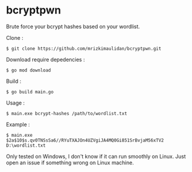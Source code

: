 # bcryptpwn

Brute force your bcrypt hashes based on your wordlist.

Clone :

```
$ git clone https://github.com/mrizkimaulidan/bcryptpwn.git
```

Download require depedencies :
```
$ go mod download
```

Build :

```
$ go build main.go
```

Usage :
```
$ main.exe bcrypt-hashes /path/to/wordlist.txt
```

Example :
```
$ main.exe $2a$10$s.qv0TNSsSa6//RYuTXAJOn4UZVgiJA4MQ0Gi851SrBvjaM56xTV2 D:\wordlist.txt
```

Only tested on Windows, I don't know if it can run smoothly on Linux. Just open an issue if something wrong on Linux machine.